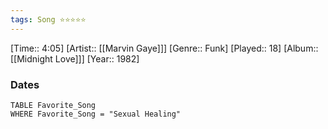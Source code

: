 ```yaml
---
tags: Song ⭐⭐⭐⭐⭐ 
---
```

[Time:: 4:05]
[Artist:: [[Marvin Gaye]]]
[Genre:: Funk]
[Played:: 18]
[Album:: [[Midnight Love]]]
[Year:: 1982]
### Dates
````dataview
TABLE Favorite_Song
WHERE Favorite_Song = "Sexual Healing"
````